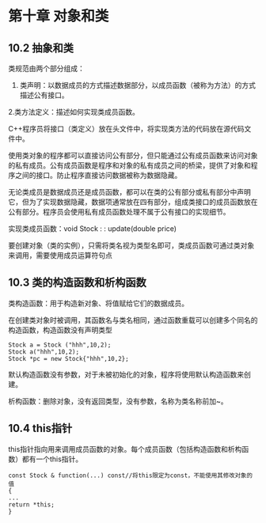 # 第十章 对象和类
## 10.2 抽象和类
类规范由两个部分组成：

1. 类声明：以数据成员的方式描述数据部分，以成员函数（被称为方法）的方式描述公有接口。

2.类方法定义：描述如何实现类成员函数。

C++程序员将接口（类定义）放在头文件中，将实现类方法的代码放在源代码文件中。

使用类对象的程序都可以直接访问公有部分，但只能通过公有成员函数来访问对象的私有成员。公有成员函数是程序和对象的私有成员之间的桥梁，提供了对象和程序之间的接口。防止程序直接访问数据被称为数据隐藏。

无论类成员是数据成员还是成员函数，都可以在类的公有部分或私有部分中声明它，但为了实现数据隐藏，数据项通常放在四有部分，组成类接口的成员函数放在公有部分。程序员会使用私有成员函数处理不属于公有接口的实现细节。

实现类成员函数：void Stock : : update(double price) 

要创建对象（类的实例），只需将类名视为类型名即可，类成员函数可通过类对象来调用，需要使用成员运算符句点
## 10.3 类的构造函数和析构函数
类构造函数：用于构造新对象、将值赋给它们的数据成员。

在创建类对象时被调用，其函数名与类名相同，通过函数重载可以创建多个同名的构造函数，构造函数没有声明类型
```
Stock a = Stock ("hhh",10,2);
Stock a("hhh",10,2);
Stock *pc = new Stock{"hhh",10,2};
```

默认构造函数没有参数，对于未被初始化的对象，程序将使用默认构造函数来创建。

析构函数：删除对象，没有返回类型，没有参数，名称为类名称前加~。
## 10.4 this指针
this指针指向用来调用成员函数的对象。每个成员函数（包括构造函数和析构函数）都有一个this指针。
 ```
 const Stock & function(...) const//将this限定为const，不能使用其修改对象的值
 {
 ...
 return *this;
 }
 ```
